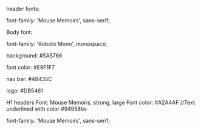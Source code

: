 header fonts:
<style>
@import url('https://fonts.googleapis.com/css2?family=Mouse+Memoirs&family=Roboto+Mono:wght@300&display=swap');
</style>

<link rel="preconnect" href="https://fonts.googleapis.com">
<link rel="preconnect" href="https://fonts.gstatic.com" crossorigin>
<link href="https://fonts.googleapis.com/css2?family=Mouse+Memoirs&family=Roboto+Mono:wght@300&display=swap" rel="stylesheet">


font-family: 'Mouse Memoirs', sans-serif;

Body font:

font-family: 'Roboto Mono', monospace;

background: #5A5766

font color: #E9F1F7

nav bar: #48435C

logo: #DB5461


H1 headers
Font:  Mouse Memoirs, strong, large
Font color: #A2A4AF
//Text underlined with color #94958bs
<style>
@import url('https://fonts.googleapis.com/css2?family=Mouse+Memoirs&family=Roboto+Mono:wght@300&display=swap');
</style>
font-family: 'Mouse Memoirs', sans-serif;



